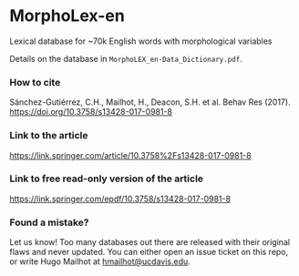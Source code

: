 # MorphoLex-en
Lexical database for ~70k English words with morphological variables

Details on the database in `MorphoLEX_en-Data_Dictionary.pdf`.

### How to cite
Sánchez-Gutiérrez, C.H., Mailhot, H., Deacon, S.H. et al. Behav Res (2017). https://doi.org/10.3758/s13428-017-0981-8

### Link to the article
https://link.springer.com/article/10.3758%2Fs13428-017-0981-8

### Link to free read-only version of the article
https://link.springer.com/epdf/10.3758/s13428-017-0981-8

### Found a  mistake?
Let us know! Too many databases out there are released with their original flaws and never updated. You can either open an issue ticket on this repo, or write Hugo Mailhot at [hmailhot@ucdavis.edu](hmailhot@ucdavis.edu).
